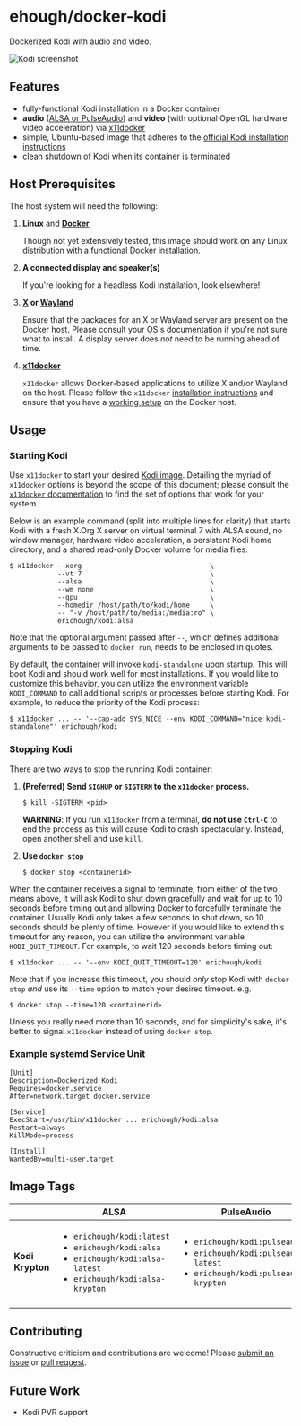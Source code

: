 # ehough/docker-kodi

Dockerized Kodi with audio and video.

![Kodi screenshot](https://kodi.tv/sites/default/files/page/field_image/about--devices.jpg "Kodi screenshot")

## Features

* fully-functional Kodi installation in a Docker container
* **audio** ([ALSA or PulseAudio](https://kodi.wiki/view/Linux_audio)) and **video** (with optional OpenGL hardware 
  video acceleration) via [x11docker](https://github.com/mviereck/x11docker/)
* simple, Ubuntu-based image that adheres to the [official Kodi installation instructions](https://kodi.wiki/view/HOW-TO:Install_Kodi_for_Linux#Installing_Kodi_on_Ubuntu-based_distributions)
* clean shutdown of Kodi when its container is terminated

## Host Prerequisites

The host system will need the following:

1. **Linux** and [**Docker**](https://www.docker.com)

   Though not yet extensively tested, this image should work on any Linux distribution with a functional
   Docker installation.
   
1. **A connected display and speaker(s)**

   If you're looking for a headless Kodi installation, look elsewhere!

1. **[X](https://www.x.org/) or [Wayland](https://wayland.freedesktop.org/)**

   Ensure that the packages for an X or Wayland server are present on the Docker host. Please consult your OS's 
   documentation if you're not sure what to install. A display server does *not* need to be running ahead of time.

1. **[x11docker](https://github.com/mviereck/x11docker/)**

   `x11docker` allows Docker-based applications to utilize X and/or Wayland on the host. Please follow the `x11docker` 
   [installation instructions](https://github.com/mviereck/x11docker#installation) and ensure that you have a 
   [working setup](https://github.com/mviereck/x11docker#examples) on the Docker host.
       
## Usage

### Starting Kodi

Use `x11docker` to start your desired [Kodi image](#image-tags). Detailing the myriad of `x11docker` options is beyond 
the scope of this document; please consult the [`x11docker` documentation](https://github.com/mviereck/x11docker/) to 
find the set of options that work for your system.

Below is an example command (split into multiple lines for clarity) that starts Kodi with a fresh X.Org X server on 
virtual terminal 7 with ALSA sound, no window manager, hardware video acceleration, a persistent Kodi home directory, 
and a shared read-only Docker volume for media files:

    $ x11docker --xorg                                \
                --vt 7                                \
                --alsa                                \
                --wm none                             \                
                --gpu                                 \
                --homedir /host/path/to/kodi/home     \
                -- "-v /host/path/to/media:/media:ro" \
                erichough/kodi:alsa
           
Note that the optional argument passed after `--`, which defines additional arguments to be passed to `docker run`, 
needs to be enclosed in quotes.
           
By default, the container will invoke `kodi-standalone` upon startup. This will boot Kodi and should work 
well for most installations. If you would like to customize this behavior, you can utilize the environment variable 
`KODI_COMMAND` to call additional scripts or processes before starting Kodi. For example, to reduce the priority of the 
Kodi process:

    $ x11docker ... -- '--cap-add SYS_NICE --env KODI_COMMAND="nice kodi-standalone"' erichough/kodi

### Stopping Kodi

There are two ways to stop the running Kodi container:

1. **(Preferred) Send `SIGHUP` or `SIGTERM` to the `x11docker` process.** 

       $ kill -SIGTERM <pid>

   **WARNING**: If you run `x11docker` from a terminal, **do not use `Ctrl-C`**  to end the process as this will cause 
   Kodi to crash spectacularly. Instead, open another shell and use `kill`.
   
1. **Use `docker stop`**
   
       $ docker stop <containerid>
       
When the container receives a signal to terminate, from either of the two means above, it will ask Kodi to shut down 
gracefully and wait for up to 10 seconds before timing out and allowing Docker to forcefully terminate the container. 
Usually Kodi only takes a few seconds to shut down, so 10 seconds should be plenty of time. However if you would like to
extend this timeout for any reason, you can utilize the environment variable `KODI_QUIT_TIMEOUT`. For example, to wait 
120 seconds before timing out:

    $ x11docker ... -- '--env KODI_QUIT_TIMEOUT=120' erichough/kodi
    
Note that if you increase this timeout, you should *only* stop Kodi with `docker stop` *and* use its `--time` option to 
match your desired timeout. e.g.

    $ docker stop --time=120 <containerid>
    
Unless you really need more than 10 seconds, and for simplicity's sake, it's better to signal `x11docker` instead of 
using `docker stop`.

### Example systemd Service Unit

    [Unit]
    Description=Dockerized Kodi
    Requires=docker.service
    After=network.target docker.service
    
    [Service]
    ExecStart=/usr/bin/x11docker ... erichough/kodi:alsa 
    Restart=always
    KillMode=process
    
    [Install]
    WantedBy=multi-user.target

## Image Tags

|                  | ALSA | PulseAudio |
|------------------|------|------------|
| **Kodi Krypton** | <ul><li>`erichough/kodi:latest`</li><li>`erichough/kodi:alsa`</li><li>`erichough/kodi:alsa-latest`</li><li>`erichough/kodi:alsa-krypton`</li></ul>  | <ul><li>`erichough/kodi:pulseaudio`</li><li>`erichough/kodi:pulseaudio-latest`</li><li>`erichough/kodi:pulseaudio-krypton`</li></ul>        |
|                  |      |            |

## Contributing

Constructive criticism and contributions are welcome! Please 
[submit an issue](https://github.com/ehough/docker-kodi/issues/new) or 
[pull request](https://github.com/ehough/docker-kodi/compare).

## Future Work

* Kodi PVR support